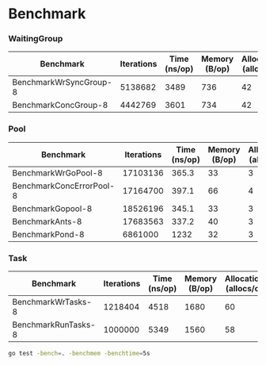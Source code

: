 # Benchmark

### WaitingGroup

| Benchmark              | Iterations | Time (ns/op) | Memory (B/op) | Allocations (allocs/op) |
|------------------------|------------|--------------|---------------|-------------------------|
| BenchmarkWrSyncGroup-8 | 5138682    | 3489         | 736           | 42                      |
| BenchmarkConcGroup-8   | 4442769    | 3601         | 734           | 42                      |

### Pool

| Benchmark                | Iterations | Time (ns/op) | Memory (B/op) | Allocations (allocs/op) |
|--------------------------|------------|--------------|---------------|-------------------------|
| BenchmarkWrGoPool-8      | 17103136   | 365.3        | 33            | 3                       |
| BenchmarkConcErrorPool-8 | 17164700   | 397.1        | 66            | 4                       |
| BenchmarkGopool-8        | 18526196   | 345.1        | 33            | 3                       |
| BenchmarkAnts-8          | 17683563   | 337.2        | 40            | 3                       |
| BenchmarkPond-8          | 6861000    | 1232         | 32            | 3                       |

### Task

| Benchmark           | Iterations | Time (ns/op) | Memory (B/op) | Allocations (allocs/op) |
|---------------------|------------|--------------|---------------|-------------------------|
| BenchmarkWrTasks-8  | 1218404    | 4518         | 1680          | 60                      |
| BenchmarkRunTasks-8 | 1000000    | 5349         | 1560          | 58                      |

```sh
go test -bench=. -benchmem -benchtime=5s
```